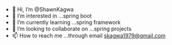 - 👋 Hi, I’m @ShawnKagwa
- 👀 I’m interested in ...spring boot
- 🌱 I’m currently learning ...spring framework
- 💞️ I’m looking to collaborate on ...spring projects
- 📫 How to reach me ...through email skagwa1979@gmail.com

<!---
ShawnKagwa/ShawnKagwa is a ✨ special ✨ repository because its `README.md` (this file) appears on your GitHub profile.
You can click the Preview link to take a look at your changes.
--->
